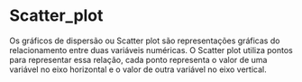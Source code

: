 # Scatter_plot
Os gráficos de dispersão ou Scatter plot são representações gráficas do relacionamento entre duas variáveis numéricas. O Scatter plot utiliza pontos para representar essa relação, cada ponto representa o valor de uma variável no eixo horizontal e o valor de outra variável no eixo vertical.

